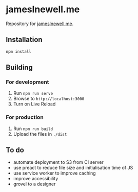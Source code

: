 # jameslnewell.me

Repository for [jameslnewell.me](https://jameslnewell.me).

## Installation

```bash
npm install
```

## Building

### For development

1. Run `npm run serve`
2. Browse to `http://localhost:3000`
3. Turn on Live Reload

### For production

1. Run `npm run build`
2. Upload the files in `./dist`

## To do
- automate deployment to S3 from CI server
- use preact to reduce file size and initialisation time of JS
- use service worker to improve caching
- improve accessibility
- grovel to a designer
